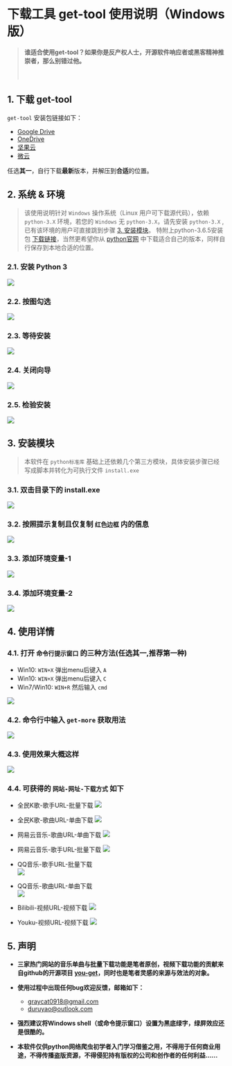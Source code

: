 # 下载工具 get-tool 使用说明（Windows版）

> **谁适合使用get-tool？如果你是反产权人士，开源软件响应者或黑客精神推崇者，那么别错过他。**
&emsp;&emsp;&emsp;&emsp;&emsp;&emsp;&emsp;&emsp;&emsp;&emsp;&emsp;&emsp;&emsp;&emsp;&emsp;&emsp;&emsp;&emsp;&emsp;&emsp;&emsp;&emsp;&emsp;&emsp;&emsp;&emsp;&emsp;&emsp;&emsp;&emsp;&emsp;&emsp;&emsp;&emsp;&emsp;&emsp;&emsp;

## 1. 下载 get-tool
`get-tool` 安装包链接如下：
- [Google Drive](https://drive.google.com/open?id=1Xp2v2uyz-b8drLy3KAEu48xQdrWcFipe)
- [OneDrive](https://1drv.ms/f/s!ArbZ01SuUv5M2B0_ea9EAQ3qn8tX)
- [坚果云](https://www.jianguoyun.com/p/DXsvZZsQ1qf_BhjX1GY)
- [微云](https://share.weiyun.com/5HwmTcM)       

任选**其一**，自行下载**最新**版本，并解压到**合适**的位置。

## 2. 系统 & 环境
> 该使用说明针对 `Windows` 操作系统（Linux 用户可下载源代码），依赖 `python-3.X` 环境，若您的 `Windows` 无 `python-3.X`，请先安装 `python-3.X` ,已有该环境的用户可直接跳到步骤 [3. 安装模块](#3)。
特附上python-3.6.5安装包 [下载链接](https://share.weiyun.com/52UCsyb)，当然更希望你从 [python官网](https://www.python.org/) 中下载适合自己的版本，同样自行保存到本地合适的位置。

### 2.1. **安装 Python 3**

![](img/1.png)

### 2.2. **按图勾选**

![](img/py-install-1.png)

### 2.3. **等待安装**

![](img/py-install-2.png)

### 2.4. **关闭向导**

![](img/py-install-3.png)

### 2.5. **检验安装**

![](img/py-success.png)

<h2 id="3"> 3. 安装模块 </h2>

> 本软件在 `python标准库` 基础上还依赖几个第三方模块，具体安装步骤已经写成脚本并转化为可执行文件 `install.exe`

### 3.1. **双击目录下的 install.exe**

![](img/2.png)

### 3.2. **按照提示复制且仅复制 `红色边框` 内的信息**

![](img/install-module.png)

### 3.3. **添加环境变量-1**

![](img/path-1.png)

### 3.4. **添加环境变量-2**

![](img/path-2.png)

## 4. 使用详情

### 4.1. **打开 `命令行提示窗口` 的三种方法(任选其一,推荐第一种)**

- Win10:        `WIN+X` 弹出menu后键入 `A`
- Win10:        `WIN+X` 弹出menu后键入 `C`
- Win7/Win10:   `WIN+R` 然后输入 `cmd`

![](img/command-1.png)

### 4.2. **命令行中输入 `get-more` 获取用法**

![](img/3.png)

### 4.3. **使用效果大概这样**

![](img/4.png)

### 4.4. **可获得的 `网站-网址-下载方式` 如下**

- 全民K歌-歌手URL-批量下载 
![](img/u1.png)

- 全民K歌-歌曲URL-单曲下载 
![](img/u2.png)

- 网易云音乐-歌曲URL-单曲下载 
![](img/u3.png)

- 网易云音乐-歌手URL-批量下载 
![](img/u4.png)

- QQ音乐-歌手URL-批量下载  
![](img/u5.png)

- QQ音乐-歌曲URL-单曲下载  
![](img/u6.png)

- Bilibili-视频URL-视频下载
![](img/u7.png)

- Youku-视频URL-视频下载
![](img/u8.png)

## 5. 声明

- **三家热门网站的音乐单曲与批量下载功能是笔者原创，视频下载功能的贡献来自github的开源项目 [you-get](https://github.com/soimort/you-get)，同时也是笔者灵感的来源与效法的对象。**

- **使用过程中出现任何bug欢迎反馈，邮箱如下：**
    - graycat0918@gmail.com
    - duruyao@outlook.com
 
- **强烈建议将Windows shell（或命令提示窗口）设置为黑底绿字，绿屏效应还是很酷的。**

- **本软件仅供python网络爬虫初学者入门学习借鉴之用，不得用于任何商业用途，不得传播盗版资源，不得侵犯持有版权的公司和创作者的任何利益......**
